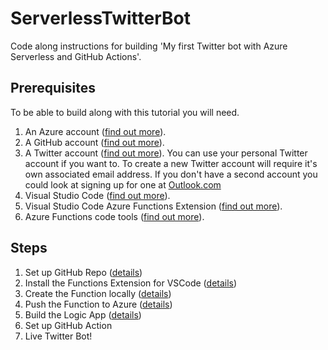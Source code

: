 # ServerlessTwitterBot
Code along instructions for building 'My first Twitter bot with Azure Serverless and GitHub Actions'.

## Prerequisites

To be able to build along with this tutorial you will need.

1. An Azure account ([find out more](https://azure.microsoft.com/)).
2. A GitHub account ([find out more](https://github.com/)).
3. A Twitter account ([find out more](https://twitter.com)). You can use your personal Twitter account if you want to. To create a new Twitter account will require it's own associated email address. If you don't have a second account you could look at signing up for one at [Outlook.com](https://outlook.com/)
4. Visual Studio Code ([find out more](https://code.visualstudio.com/)).
5. Visual Studio Code Azure Functions Extension ([find out more](https://marketplace.visualstudio.com/items?itemName=ms-azuretools.vscode-azurefunctions)).
6. Azure Functions code tools ([find out more](https://docs.microsoft.com/en-us/azure/azure-functions/functions-run-local)).

## Steps

1. Set up GitHub Repo ([details](https://github.com/TheRealCodeBeard/ServerlessTwitterBot/blob/master/STEP1.md))
2. Install the Functions Extension for VSCode ([details](https://github.com/TheRealCodeBeard/ServerlessTwitterBot/blob/master/STEP2.md))
3. Create the Function locally ([details](https://github.com/TheRealCodeBeard/ServerlessTwitterBot/blob/master/STEP3.md))
4. Push the Function to Azure ([details](https://github.com/TheRealCodeBeard/ServerlessTwitterBot/blob/master/STEP4.md))
5. Build the Logic App ([details](https://github.com/TheRealCodeBeard/ServerlessTwitterBot/blob/master/STEP5.md))
6. Set up GitHub Action
7. Live Twitter Bot! 


